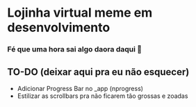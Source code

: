 # Lojinha virtual meme em desenvolvimento  

### Fé que uma hora sai algo daora daqui 🙏  

## TO-DO (deixar aqui pra eu não esquecer)  

- Adicionar Progress Bar no _app (nprogress)
- Estilizar as scrollbars pra não ficarem tão grossas e zoadas